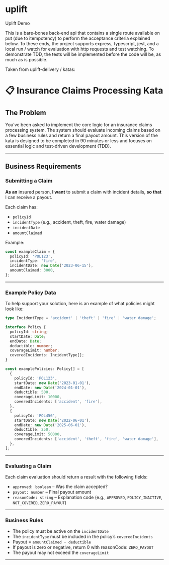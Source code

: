 # uplift
Uplift Demo

This is a bare-bones back-end api that contains a single route available on put (due to itempotency) to perform the acceptance criteria explained below. To these ends, the project supports express, typescript, jest, and a local run / watch for evaluation with http requests and test watching. To demonstrate TDD, the tests will be implemented before the code will be, as much as is possible.

Taken from uplift-delivery / katas:

# 📋 Insurance Claims Processing Kata

## The Problem

You’ve been asked to implement the core logic for an insurance claims processing system. The system should evaluate incoming claims based on a few business rules and return a final payout amount. This version of the kata is designed to be completed in 90 minutes or less and focuses on essential logic and test-driven development (TDD).

---

## Business Requirements

### Submitting a Claim

**As an** insured person, **I want** to submit a claim with incident details, **so that** I can receive a payout.

Each claim has:
- `policyId`
- `incidentType` (e.g., accident, theft, fire, water damage)
- `incidentDate`
- `amountClaimed`

Example:
```ts
const exampleClaim = {
  policyId: 'POL123',
  incidentType: 'fire',
  incidentDate: new Date('2023-06-15'),
  amountClaimed: 3000,
};
```

---

### Example Policy Data

To help support your solution, here is an example of what policies might look like:

```ts
type IncidentType = 'accident' | 'theft' | 'fire' | 'water damage';

interface Policy {
  policyId: string;
  startDate: Date;
  endDate: Date;
  deductible: number;
  coverageLimit: number;
  coveredIncidents: IncidentType[];
}

const examplePolicies: Policy[] = [
  {
    policyId: 'POL123',
    startDate: new Date('2023-01-01'),
    endDate: new Date('2024-01-01'),
    deductible: 500,
    coverageLimit: 10000,
    coveredIncidents: ['accident', 'fire'],
  },
  {
    policyId: 'POL456',
    startDate: new Date('2022-06-01'),
    endDate: new Date('2025-06-01'),
    deductible: 250,
    coverageLimit: 50000,
    coveredIncidents: ['accident', 'theft', 'fire', 'water damage'],
  },
];
```

---

### Evaluating a Claim

Each claim evaluation should return a result with the following fields:

- `approved: boolean` – Was the claim accepted?
- `payout: number` – Final payout amount
- `reasonCode: string` – Explanation code (e.g., `APPROVED`, `POLICY_INACTIVE`, `NOT_COVERED`, `ZERO_PAYOUT`)

---

### Business Rules

- The policy must be active on the `incidentDate`
- The `incidentType` must be included in the policy’s `coveredIncidents`
- Payout = `amountClaimed - deductible`
- If payout is zero or negative, return 0 with reasonCode: `ZERO_PAYOUT`
- The payout may not exceed the `coverageLimit`

---

